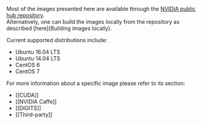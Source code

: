 Most of the images presented here are available through the [NVIDIA public hub repository](https://hub.docker.com/r/nvidia).  
Alternatively, one can build the images locally from the repository as described [here](Building images locally).

Current supported distributions include:
* Ubuntu 16.04 LTS
* Ubuntu 14.04 LTS
* CentOS 6
* CentOS 7

For more information about a specific image please refer to its section:

* [[CUDA]]
* [[NVIDIA Caffe]]
* [[DIGITS]]
* [[Third-party]]